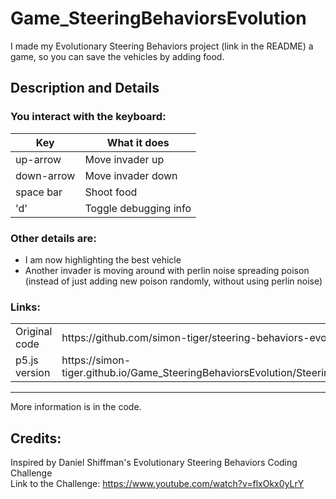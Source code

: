 # Game_SteeringBehaviorsEvolution
I made my Evolutionary Steering Behaviors project (link in the README) a game, so you can save the vehicles by adding food.

## Description and Details
### You interact with the keyboard:
<table>
  <thead>
    <tr>
      <th>Key</th>
      <th>What it does</th>
    </tr>
  </thead>
  <tbody>
    <tr>
      <td>up-arrow</td>
      <td>Move invader up</td>
    </tr>
    <tr>
      <td>down-arrow</td>
      <td>Move invader down</td>
    </tr>
    <tr>
      <td>space bar</td>
      <td>Shoot food</td>
    </tr>
    <tr>
      <td>'d'</td>
      <td>Toggle debugging info</td>
    </tr>
  </tbody>
</table>

### Other details are:
 - I am now highlighting the best vehicle
 - Another invader is moving around with perlin noise spreading poison (instead of just adding new poison randomly, without using perlin noise)
 
### Links:
<table>
  <tr>
    <td>Original code</td>
    <td>https://github.com/simon-tiger/steering-behaviors-evolution</td>
  </tr>
  <tr>
    <td>p5.js version</td>
    <td>https://simon-tiger.github.io/Game_SteeringBehaviorsEvolution/SteeringBehaviours_EvolutionGame_p5/</td>
  </tr>
</table>

<hr/>

More information is in the code.

## Credits:
Inspired by Daniel Shiffman's Evolutionary Steering Behaviors Coding Challenge<br/>
Link to the Challenge: https://www.youtube.com/watch?v=flxOkx0yLrY
